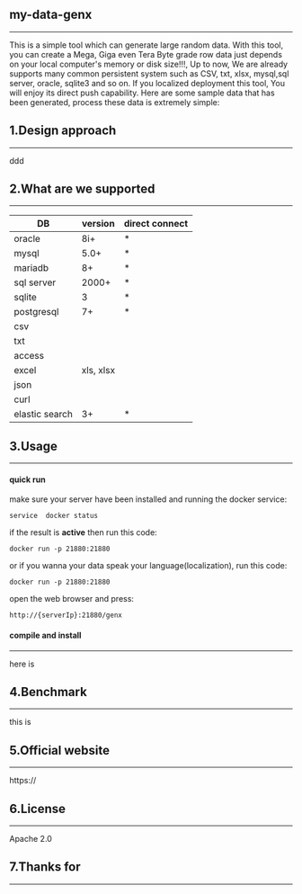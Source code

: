 ## my-data-genx
-------


  This is a simple tool which can generate large random data. With this tool, you can create a Mega, Giga even Tera Byte grade row data just depends on your local computer's memory or disk size!!!, Up to now, We are already supports many common persistent system such as CSV, txt, xlsx, mysql,sql server, oracle, sqlite3 and so on. If you localized deployment this tool, You will enjoy its direct push capability. Here are some sample data that has been generated, process these data is extremely simple:
  
## 1.Design approach 
-------
ddd

## 2.What are we supported
-------

| DB             | version   |direct connect|
|----------------|-----------|--------------|
| oracle         | 8i+       |      *       |  
| mysql          | 5.0+      |      *       | 
| mariadb        | 8+        |      *       | 
| sql server     | 2000+     |      *       |  
| sqlite         | 3         |      *       | 
| postgresql     | 7+        |      *       | 
| csv            |           |              | 
| txt            |           |              |
| access         |           |              |
| excel          | xls, xlsx |              |
| json           |           |              |
| curl           |           |              |
| elastic search | 3+        |      *       |

## 3.Usage
-------
#### quick run 
make sure your server have been installed and running the docker service:
```
service  docker status
```
if the result is **active** then run this code:
```
docker run -p 21880:21880
```
or if you wanna your data speak your language(localization), run this code:
```
docker run -p 21880:21880
```

open the web browser and press: 
```
http://{serverIp}:21880/genx
```


#### compile and install
-------
here is 

## 4.Benchmark
-------
this is

## 5.Official website
-------
https://

## 6.License
-------
Apache 2.0

## 7.Thanks for

-------



